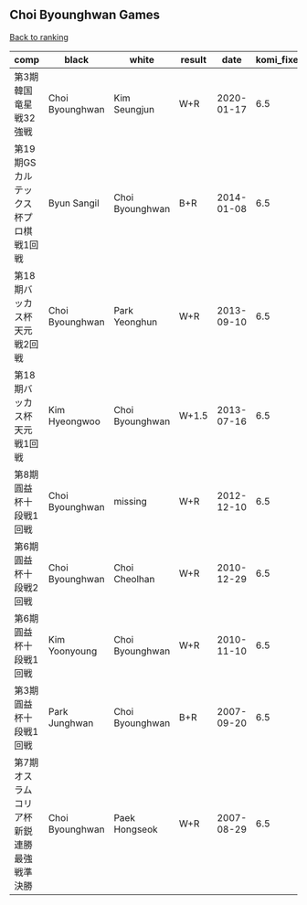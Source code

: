 ## Choi Byounghwan Games

[Back to ranking](index.md)




| **comp** | **black** | **white** | **result** | **date** | **komi_fixed** | **kifu** | 
| --- | --- | --- | --- | --- | --- | --- |
| 第3期韓国竜星戦32強戦 | Choi Byounghwan | Kim Seungjun | W+R | 2020-01-17 | 6.5 | [Kifu](https://kifudepot.net/kifucontents.php?id=XCv3DbaY8qSHDP%2BBrO1bTQ%3D%3D) | 
| 第19期GSカルテックス杯プロ棋戦1回戦 | Byun Sangil | Choi Byounghwan | B+R | 2014-01-08 | 6.5 | [Kifu](https://kifudepot.net/kifucontents.php?id=KbDE3kBbevBjOge6LbvO%2BA%3D%3D) | 
| 第18期バッカス杯天元戦2回戦 | Choi Byounghwan | Park Yeonghun | W+R | 2013-09-10 | 6.5 | [Kifu](https://kifudepot.net/kifucontents.php?id=gn7plYE8SMNH5U0yGSmUXg%3D%3D) | 
| 第18期バッカス杯天元戦1回戦 | Kim Hyeongwoo | Choi Byounghwan | W+1.5 | 2013-07-16 | 6.5 | [Kifu](https://kifudepot.net/kifucontents.php?id=eywYRrtsenFhgriU2qTw2w%3D%3D) | 
| 第8期圓益杯十段戦1回戦 | Choi Byounghwan | missing | W+R | 2012-12-10 | 6.5 | [Kifu](https://kifudepot.net/kifucontents.php?id=EVxhZ%2FriAL%2BtR46CICh5EA%3D%3D) | 
| 第6期圓益杯十段戦2回戦 | Choi Byounghwan | Choi Cheolhan | W+R | 2010-12-29 | 6.5 | [Kifu](https://kifudepot.net/kifucontents.php?id=Uh6C10ppAqqJCtl7BbUZzA%3D%3D) | 
| 第6期圓益杯十段戦1回戦 | Kim Yoonyoung | Choi Byounghwan | W+R | 2010-11-10 | 6.5 | [Kifu](https://kifudepot.net/kifucontents.php?id=2ve5xsC6GR6qmZxyqhM9MQ%3D%3D) | 
| 第3期圓益杯十段戦1回戦 | Park Junghwan | Choi Byounghwan | B+R | 2007-09-20 | 6.5 | [Kifu](https://kifudepot.net/kifucontents.php?id=w5NffHOee9LxE%2FBt7Ju7ig%3D%3D) | 
| 第7期オスラムコリア杯新鋭連勝最強戦準決勝 | Choi Byounghwan | Paek Hongseok | W+R | 2007-08-29 | 6.5 | [Kifu](https://kifudepot.net/kifucontents.php?id=VCoIxYOPkDuqE%2FWuE9lF3Q%3D%3D) |




